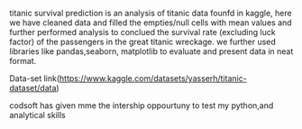 titanic survival prediction is an analysis of titanic data founfd in kaggle,
here we have cleaned data and filled the empties/null cells with mean values and further performed
analysis to conclued the survival rate (excluding luck factor) of the passengers in the great titanic wreckage.
we further used libraries like pandas,seaborn, matplotlib to evaluate and  present data in neat format.

Data-set link(https://www.kaggle.com/datasets/yasserh/titanic-dataset/data)

codsoft has given mme the intership oppourtuny to test my python,and analytical skills
